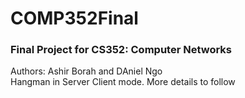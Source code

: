# COMP352Final
### Final Project for CS352: Computer Networks
Authors: Ashir Borah and DAniel Ngo  
Hangman in Server Client mode. More details to follow
